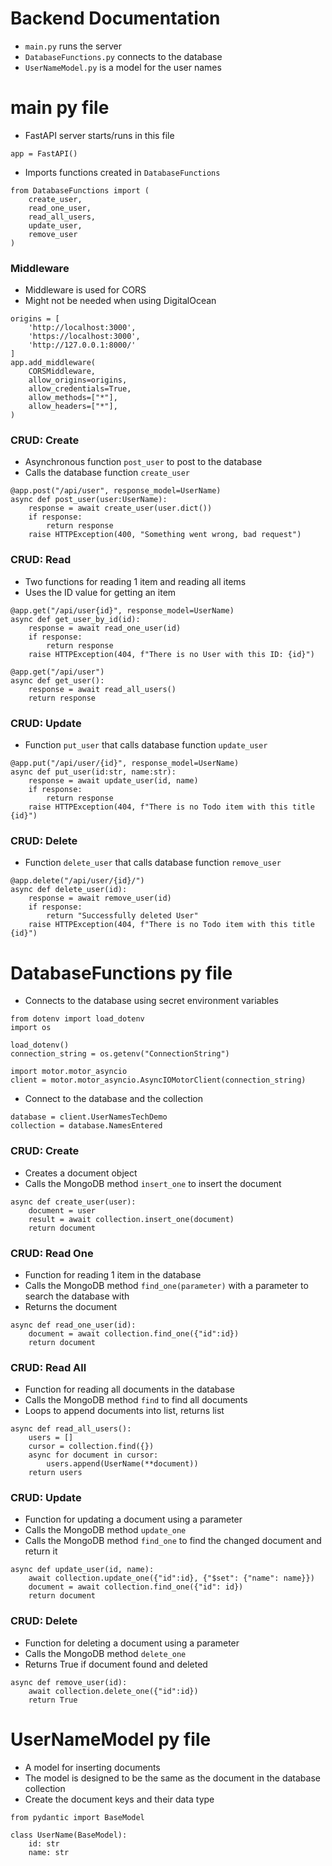 
# Backend Documentation

- `main.py` runs the server
- `DatabaseFunctions.py` connects to the database
- `UserNameModel.py` is a model for the user names

# main py file

- FastAPI server starts/runs in this file
```
app = FastAPI()
```
- Imports functions created in `DatabaseFunctions`
```
from DatabaseFunctions import (
    create_user,
    read_one_user,
    read_all_users,
    update_user,
    remove_user
)
```

### Middleware

- Middleware is used for CORS
- Might not be needed when using DigitalOcean
```
origins = [
    'http://localhost:3000',
    'https://localhost:3000',
    'http://127.0.0.1:8000/'
]
app.add_middleware(
    CORSMiddleware,
    allow_origins=origins,
    allow_credentials=True,
    allow_methods=["*"],
    allow_headers=["*"],
)
```

### CRUD: Create

- Asynchronous function `post_user` to post to the database
- Calls the database function `create_user`
```
@app.post("/api/user", response_model=UserName)
async def post_user(user:UserName):
    response = await create_user(user.dict())
    if response:
        return response
    raise HTTPException(400, "Something went wrong, bad request")
```

### CRUD: Read

- Two functions for reading 1 item and reading all items
- Uses the ID value for getting an item
```
@app.get("/api/user{id}", response_model=UserName)
async def get_user_by_id(id):
    response = await read_one_user(id)
    if response:
        return response
    raise HTTPException(404, f"There is no User with this ID: {id}")

@app.get("/api/user")
async def get_user():
    response = await read_all_users()
    return response
```

### CRUD: Update

- Function `put_user` that calls database function `update_user`
```
@app.put("/api/user/{id}", response_model=UserName)
async def put_user(id:str, name:str):
    response = await update_user(id, name)
    if response:
        return response
    raise HTTPException(404, f"There is no Todo item with this title {id}")
```

### CRUD: Delete

- Function `delete_user` that calls database function `remove_user`
```
@app.delete("/api/user/{id}/")
async def delete_user(id):
    response = await remove_user(id)
    if response:
        return "Successfully deleted User"
    raise HTTPException(404, f"There is no Todo item with this title {id}")
```

# DatabaseFunctions py file

- Connects to the database using secret environment variables
```
from dotenv import load_dotenv
import os

load_dotenv()
connection_string = os.getenv("ConnectionString")

import motor.motor_asyncio
client = motor.motor_asyncio.AsyncIOMotorClient(connection_string)
```
- Connect to the database and the collection
```
database = client.UserNamesTechDemo
collection = database.NamesEntered
```

### CRUD: Create

- Creates a document object 
- Calls the MongoDB method `insert_one` to insert the document
```
async def create_user(user):
    document = user
    result = await collection.insert_one(document)
    return document
```

### CRUD: Read One

- Function for reading 1 item in the database
- Calls the MongoDB method `find_one(parameter)` with a parameter to search the database with
- Returns the document
```
async def read_one_user(id):
    document = await collection.find_one({"id":id})
    return document
```

### CRUD: Read All

- Function for reading all documents in the database
- Calls the MongoDB method `find` to find all documents
- Loops to append documents into list, returns list
```
async def read_all_users():
    users = []
    cursor = collection.find({})
    async for document in cursor:
        users.append(UserName(**document))
    return users
```

### CRUD: Update

- Function for updating a document using a parameter
- Calls the MongoDB method `update_one`
- Calls the MongoDB method `find_one` to find the changed document and return it
```
async def update_user(id, name):
    await collection.update_one({"id":id}, {"$set": {"name": name}})
    document = await collection.find_one({"id": id})
    return document
```

### CRUD: Delete

- Function for deleting a document using a parameter
- Calls the MongoDB method `delete_one`
- Returns True if document found and deleted
```
async def remove_user(id):
    await collection.delete_one({"id":id})
    return True
```

# UserNameModel py file

- A model for inserting documents
- The model is designed to be the same as the document in the database collection
- Create the document keys and their data type
```
from pydantic import BaseModel

class UserName(BaseModel):
    id: str
    name: str
```
